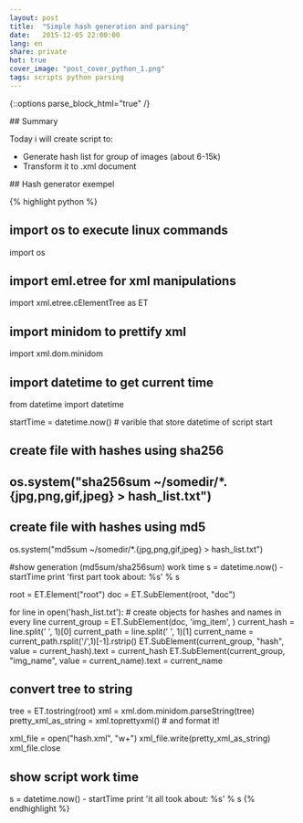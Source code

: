 ```yaml
---
layout: post
title:  "Simple hash generation and parsing"
date:   2015-12-05 22:00:00
lang: en
share: private
hot: true
cover_image: "post_cover_python_1.png"
tags: scripts python parsing
---
```

{::options parse_block_html="true" /}


<section class="summary">
## Summary

Today i will create script to:

- Generate hash list for group of images (about 6-15k)
- Transform it to .xml document
</section>

<section class="standart">
## Hash generator exempel



{% highlight python %}

# import os to execute linux commands
import os

# import eml.etree for xml manipulations
import xml.etree.cElementTree as ET

# import minidom to prettify xml
import xml.dom.minidom

# import datetime to get current time
from datetime import datetime

startTime = datetime.now() # varible that store datetime of script start


# create file with hashes using sha256
# os.system("sha256sum ~/somedir/*.{jpg,png,gif,jpeg} > hash_list.txt")

# create file with hashes using md5
os.system("md5sum ~/somedir/*.{jpg,png,gif,jpeg} > hash_list.txt")


#show generation (md5sum/sha256sum) work time
s = datetime.now() - startTime
print 'first part took about: %s' % s


root = ET.Element("root")
doc = ET.SubElement(root, "doc")


for line in open('hash_list.txt'): # create objects for hashes and names in every line
    current_group = ET.SubElement(doc, 'img_item', )
    current_hash = line.split(' ', 1)[0]
    current_path = line.split(' ', 1)[1]
    current_name = current_path.rsplit('/',1)[-1].rstrip()
    ET.SubElement(current_group, "hash", value = current_hash).text = current_hash
    ET.SubElement(current_group, "img_name", value = current_name).text = current_name


# convert tree to string
tree = ET.tostring(root)
xml = xml.dom.minidom.parseString(tree)
pretty_xml_as_string = xml.toprettyxml() # and format it!

xml_file = open("hash.xml", "w+")
xml_file.write(pretty_xml_as_string)
xml_file.close

# show script work time
s = datetime.now() - startTime
print 'it all took about: %s' % s
{% endhighlight %}

</section>

